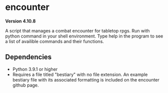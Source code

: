 # encounter

**Version 4.10.8**

A script that manages a combat encounter for tabletop rpgs.
Run with python command in your shell environment.
Type help in the program to see a list of availible commands and their functions.

## Dependencies
* Python 3.9.1 or higher
* Requires a file titled "bestiary" with no file extension. An example bestiary file with its associated formatting is included on the encounter github page.

